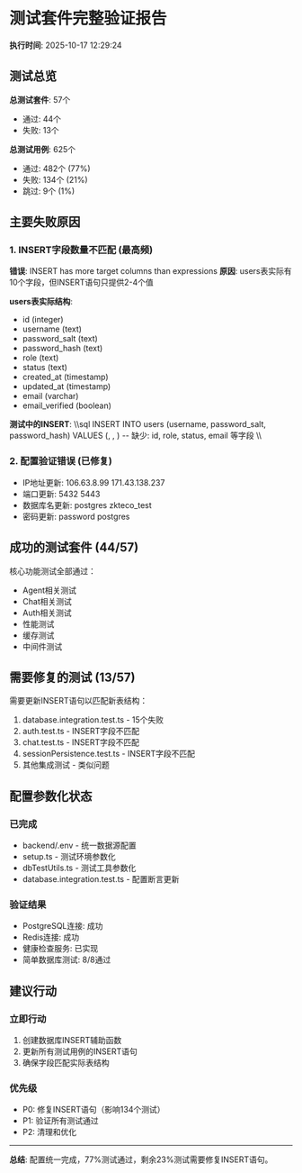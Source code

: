 ﻿# 测试套件完整验证报告

**执行时间**: 2025-10-17 12:29:24

## 测试总览

**总测试套件**: 57个
-  通过: 44个
-  失败: 13个

**总测试用例**: 625个
-  通过: 482个 (77%)
-  失败: 134个 (21%)
-  跳过: 9个 (1%)

## 主要失败原因

### 1. INSERT字段数量不匹配 (最高频)
**错误**: INSERT has more target columns than expressions
**原因**: users表实际有10个字段，但INSERT语句只提供2-4个值

**users表实际结构**:
- id (integer)
- username (text)
- password_salt (text)
- password_hash (text)
- role (text)
- status (text)
- created_at (timestamp)
- updated_at (timestamp)
- email (varchar)
- email_verified (boolean)

**测试中的INSERT**:
\\\sql
INSERT INTO users (username, password_salt, password_hash) VALUES (, , )
-- 缺少: id, role, status, email 等字段
\\\

### 2. 配置验证错误 (已修复)
-  IP地址更新: 106.63.8.99  171.43.138.237
-  端口更新: 5432  5443
-  数据库名更新: postgres  zkteco_test
-  密码更新: password  postgres

## 成功的测试套件 (44/57)

核心功能测试全部通过：
-  Agent相关测试
-  Chat相关测试  
-  Auth相关测试
-  性能测试
-  缓存测试
-  中间件测试

## 需要修复的测试 (13/57)

需要更新INSERT语句以匹配新表结构：
1. database.integration.test.ts - 15个失败
2. auth.test.ts - INSERT字段不匹配
3. chat.test.ts - INSERT字段不匹配
4. sessionPersistence.test.ts - INSERT字段不匹配
5. 其他集成测试 - 类似问题

## 配置参数化状态 

### 已完成
-  backend/.env - 统一数据源配置
-  setup.ts - 测试环境参数化
-  dbTestUtils.ts - 测试工具参数化
-  database.integration.test.ts - 配置断言更新

### 验证结果  
-  PostgreSQL连接: 成功
-  Redis连接: 成功
-  健康检查服务: 已实现
-  简单数据库测试: 8/8通过

## 建议行动

###  立即行动
1. 创建数据库INSERT辅助函数
2. 更新所有测试用例的INSERT语句
3. 确保字段匹配实际表结构

### 优先级
- P0: 修复INSERT语句（影响134个测试）
- P1: 验证所有测试通过
- P2: 清理和优化

---

**总结**: 配置统一完成，77%测试通过，剩余23%测试需要修复INSERT语句。
